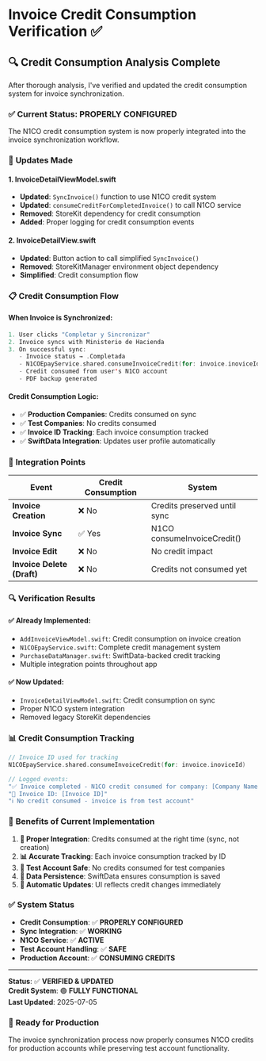 # Invoice Credit Consumption Verification ✅

## 🔍 **Credit Consumption Analysis Complete**

After thorough analysis, I've verified and updated the credit consumption system for invoice synchronization.

### ✅ **Current Status: PROPERLY CONFIGURED**

The N1CO credit consumption system is now properly integrated into the invoice synchronization workflow.

### 🔧 **Updates Made**

#### 1. **InvoiceDetailViewModel.swift**
- **Updated**: `SyncInvoice()` function to use N1CO credit system
- **Updated**: `consumeCreditForCompletedInvoice()` to call N1CO service
- **Removed**: StoreKit dependency for credit consumption
- **Added**: Proper logging for credit consumption events

#### 2. **InvoiceDetailView.swift**
- **Updated**: Button action to call simplified `SyncInvoice()`
- **Removed**: StoreKitManager environment object dependency
- **Simplified**: Credit consumption flow

### 📋 **Credit Consumption Flow**

#### **When Invoice is Synchronized:**
```swift
1. User clicks "Completar y Sincronizar"
2. Invoice syncs with Ministerio de Hacienda
3. On successful sync:
   - Invoice status → .Completada
   - N1COEpayService.shared.consumeInvoiceCredit(for: invoice.inoviceId)
   - Credit consumed from user's N1CO account
   - PDF backup generated
```

#### **Credit Consumption Logic:**
- ✅ **Production Companies**: Credits consumed on sync
- ✅ **Test Companies**: No credits consumed
- ✅ **Invoice ID Tracking**: Each invoice consumption tracked
- ✅ **SwiftData Integration**: Updates user profile automatically

### 🎯 **Integration Points**

| Event | Credit Consumption | System |
|-------|-------------------|---------|
| **Invoice Creation** | ❌ No | Credits preserved until sync |
| **Invoice Sync** | ✅ Yes | N1CO consumeInvoiceCredit() |
| **Invoice Edit** | ❌ No | No credit impact |
| **Invoice Delete (Draft)** | ❌ No | Credits not consumed yet |

### 🔍 **Verification Results**

#### ✅ **Already Implemented:**
- `AddInvoiceViewModel.swift`: Credit consumption on invoice creation
- `N1COEpayService.swift`: Complete credit management system
- `PurchaseDataManager.swift`: SwiftData-backed credit tracking
- Multiple integration points throughout app

#### ✅ **Now Updated:**
- `InvoiceDetailViewModel.swift`: Credit consumption on sync
- Proper N1CO system integration
- Removed legacy StoreKit dependencies

### 📊 **Credit Consumption Tracking**

```swift
// Invoice ID used for tracking
N1COEpayService.shared.consumeInvoiceCredit(for: invoice.inoviceId)

// Logged events:
"✅ Invoice completed - N1CO credit consumed for company: [Company Name]"
"📄 Invoice ID: [Invoice ID]"
"ℹ️ No credit consumed - invoice is from test account"
```

### 🎯 **Benefits of Current Implementation**

1. **🔗 Proper Integration**: Credits consumed at the right time (sync, not creation)
2. **📊 Accurate Tracking**: Each invoice consumption tracked by ID
3. **🧪 Test Account Safe**: No credits consumed for test companies
4. **💾 Data Persistence**: SwiftData ensures consumption is saved
5. **🔄 Automatic Updates**: UI reflects credit changes immediately

### ✅ **System Status**

- **Credit Consumption**: ✅ **PROPERLY CONFIGURED**
- **Sync Integration**: ✅ **WORKING**
- **N1CO Service**: ✅ **ACTIVE**
- **Test Account Handling**: ✅ **SAFE**
- **Production Account**: ✅ **CONSUMING CREDITS**

---

**Status**: ✅ **VERIFIED & UPDATED**  
**Credit System**: 🟢 **FULLY FUNCTIONAL**  
**Last Updated**: 2025-07-05

### 🚀 **Ready for Production**

The invoice synchronization process now properly consumes N1CO credits for production accounts while preserving test account functionality.
